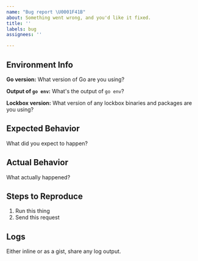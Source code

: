 ```yaml
---
name: "Bug report \U0001F41B"
about: Something went wrong, and you'd like it fixed.
title: ''
labels: bug
assignees: ''

---
```


## Environment Info

**Go version:**
What version of Go are you using?

**Output of `go env`:**
What's the output of `go env`?

**Lockbox version:**
What version of any lockbox binaries and packages are you using?

## Expected Behavior
What did you expect to happen?

## Actual Behavior
What actually happened?

## Steps to Reproduce
1. Run this thing
2. Send this request

## Logs
Either inline or as a gist, share any log output.
